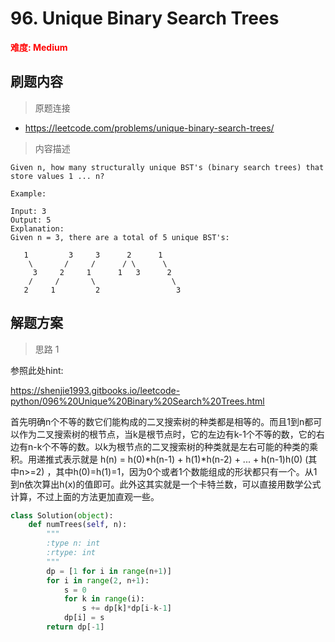 #  96. Unique Binary Search Trees

**<font color=red>难度: Medium</font>**

## 刷题内容

> 原题连接

* https://leetcode.com/problems/unique-binary-search-trees/

> 内容描述

```
Given n, how many structurally unique BST's (binary search trees) that store values 1 ... n?

Example:

Input: 3
Output: 5
Explanation:
Given n = 3, there are a total of 5 unique BST's:

   1         3     3      2      1
    \       /     /      / \      \
     3     2     1      1   3      2
    /     /       \                 \
   2     1         2                 3
```

## 解题方案

> 思路 1


参照此处hint:

https://shenjie1993.gitbooks.io/leetcode-python/096%20Unique%20Binary%20Search%20Trees.html


首先明确n个不等的数它们能构成的二叉搜索树的种类都是相等的。而且1到n都可以作为二叉搜索树的根节点，当k是根节点时，它的左边有k-1个不等的数，它的右边有n-k个不等的数。以k为根节点的二叉搜索树的种类就是左右可能的种类的乘积。用递推式表示就是 h(n) = h(0)*h(n-1) + h(1)*h(n-2) + ... + h(n-1)h(0) (其中n>=2) ，其中h(0)=h(1)=1，因为0个或者1个数能组成的形状都只有一个。从1到n依次算出h(x)的值即可。此外这其实就是一个卡特兰数，可以直接用数学公式计算，不过上面的方法更加直观一些。


```python
class Solution(object):
    def numTrees(self, n):
        """
        :type n: int
        :rtype: int
        """
        dp = [1 for i in range(n+1)]
        for i in range(2, n+1):
            s = 0
            for k in range(i):
                s += dp[k]*dp[i-k-1]
            dp[i] = s
        return dp[-1]
```
